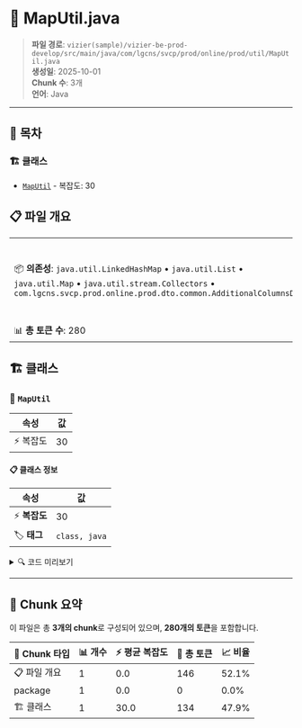 # 📄 MapUtil.java

> **파일 경로**: `vizier(sample)/vizier-be-prod-develop/src/main/java/com/lgcns/svcp/prod/online/prod/util/MapUtil.java`  
> **생성일**: 2025-10-01  
> **Chunk 수**: 3개  
> **언어**: Java
---

## 📑 목차

### 🏗️ 클래스
- [`MapUtil`](#class-maputil) - 복잡도: 30

## 📋 파일 개요

| | |
|--|--|
| 📦 **의존성**: `java.util.LinkedHashMap` • `java.util.List` • `java.util.Map` • `java.util.stream.Collectors` • `com.lgcns.svcp.prod.online.prod.dto.common.AdditionalColumnsDto` | ⚡ **총 복잡도**: 30 |
| 📊 **총 토큰 수**: 280 |  |



## 🏗️ 클래스

### <a id="class-maputil"></a>🎯 `MapUtil`

| 속성 | 값 |
|------|----|
| ⚡ 복잡도 | 30 |



#### 📋 클래스 정보

| 속성 | 값 |
|------|----|
| ⚡ **복잡도** | 30 || 📍 **라인 범위** | 10-10 |
| 🏷️ **태그** | `class, java` |

<details>
<summary>🔍 코드 미리보기</summary>

```java
public class MapUtil {
	public static Map<String, Object> mapToFlatMapWithNullHandling(Map<String, Object> result, List<AdditionalColumnsDto> additionalColumns) {
		// 모든 키-값 쌍을 그대로 복사
		Map<String, Object> flatMap = result.entrySet().stream()
				.collect(Collectors.toMap(
						entry -> toCamelCase(entry.getKey()), 
						Map.Entry::getValue, 
						(oldValue, newValue) -> oldValue, 
						LinkedHashMap::new));
		// additionalColumns에서 컬럼 이름 가져와 처리
		additionalColumns.forEach(column -> {
			String columnName = toCamelCase(column.getAttrName());
			flatMap.putIfAbsent(columnName, null); // 값이 없으면 null로 초기화
		});

		return flatMap;
	}

	public static String toCamelCase(String input) {
		//공백과 _로 구분된 단어들을 분리
		String[] words = input.split("[ _]+");

		StringBuilder camelCaseString = new Str...
```

**Chunk 정보**
- 🆔 **ID**: `3f8478cfad12`
- 📍 **라인**: 10-10
- 📊 **토큰**: 134
- 🏷️ **태그**: `class, java`

</details>

---





## 🧩 Chunk 요약

이 파일은 총 **3개의 chunk**로 구성되어 있으며, **280개의 토큰**을 포함합니다.

| 🧩 Chunk 타입 | 📊 개수 | ⚡ 평균 복잡도 | 📝 총 토큰 | 📈 비율 |
|---------------|--------|-------------|----------|--------|
| 📋 파일 개요 | 1 | 0.0 | 146 | 52.1% |
| package | 1 | 0.0 | 0 | 0.0% |
| 🏗️ 클래스 | 1 | 30.0 | 134 | 47.9% |

